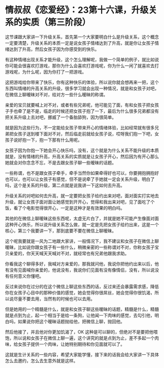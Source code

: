 # 情叔叔《恋爱经》：23第十六课，升级关系的实质（第三阶段）

这节课跟大家讲一下升级关系，首先第一个大家要明白什么是升级关系，这个概念一定要清楚，升级关系的本质一定是说女孩子情绪达到了升高，就是你让女孩子情绪达到了升高，然后女孩子因为你感受到的快乐。

有这种情绪出现关系才能升级，这个怎么理解呢，我做一个简单的例子，就比如说你可能会很喜欢打游戏，那你为什么会喜欢打游戏呢，你为什么一闲了就喜欢去打游戏呢，为什么呢，因为你打了一把游戏。

这把游戏给你带来了快乐，你有这种快乐的体验，所以说你就会想再来一把，这个东西叫情绪的升高关系的升级，很多学习就会出现一种情况，就是和女孩子对吧，在微信上聊暧昧对不对，给对方一些什么暧昧的称谓。

亲爱的宝贝就要喊上对不对，或者有些兄弟呢，他可能见了面，有和女孩子把女孩子手也牵了是不是，临走的时候还把女孩子抱了一下，最后为什么很多兄弟都没有把关系升级上去对吧，挪威了一个备胎舔狗，因为很简单。

就是因为这些行为，不一定能给女孩子带来开心的情绪体验，比如经常就有很多兄弟把女孩子送到楼下面对不对，然后临走前就给女孩子说，哎呀我们抱一下吧，女孩子说好抱一下，抱一下那有什么用呢。

女孩子因为你抱一下她会开心快乐吗，没有，这个就是为什么关系不能升级的本质就是，没有情绪的升高，升高关系的实质就是让女孩子开心，然后因为有开心那么她就会对你念念不忘，不是去跟女孩子聊一些暧昧的话题。

一些称谓，也不是跟女孩子牵手，牵手当然你如果牵得好也可以，你要拥抱拥抱好也可以，也可以让女孩子有感觉，但不是说牵了手她就一定会关系升级，明白了吗，这个是关系的升级，第二点就是说我讲一下这如何去升高。

升级关系的对吧如何去升高，就一定要把女孩子给约出来对吧，面对面实打实地去升级，就让女孩子面对面让她感觉到开开心，觉得和我出来对吧，见了面吃了个饭，看了个电影觉得很开心，一定是这种才是有效果的明白吗。

其他的在微信上聊暧昧这些东西呢，太虚无片白了，并就是她不可能产生像面对面这种开心快乐，所以说升级关系怎么做，就一定是先把女孩子给约出来，这是一个核心，第三个我要讲一下，那到底要不要在微信上聊暧昧。

这个呢我要就是一风为二地跟大家讲，一般情况下，我不建议和女孩子在微信上聊暧昧，比如说你跟女孩子有一些什么，稍微亲密的一些称谓对不对，你称女孩子宝贝亲爱的，你天天喊天天喊对不对，就经常也有兄弟他跟我求助。

你看我这个聊得多好，我喊对方亲爱的，那我就问他，我说你把他约出来以后，他有没有见面喊你亲爱的，他说没有，我说你们见面有没有像情侣，没有，所以说没有任何意义你懂吧。

反过来说你在过分的在这个微信上聊这些东西的话，反过来还会暴露需求感，降低你在女孩子心目中的那种价值的感觉，她会觉得你很屌丝，她会觉得你很饥渴，所以说尽量不要去用，当然有的时候也可以去用。

但是她用的一个精髓是什么，就是和女孩子聊这些暧昧的话题，精髓是什么，精髓就是点到为止，起一个相当于是给一条狗，让他闻一下肉味的感觉，去勾引他，明白吗，如果说你把这个暧昧话题抛给他，把微信上聊，抛回他。

然后他接了，并且他对你更加饥渴了，OK 这种是可以聊的，但绝对不是要把他喂饱，所以说和女孩子在微信上聊一遍，这个讲究的就是点到为止，差不多起一个肉味，给女孩子提供一个肉味，让她特别期待和你见面就可以了。

这就是生计关系的一些内容，希望大家能学懂，接下来的话我会给大家讲一下具体怎么去邀约，怎么去生意外就是这样。